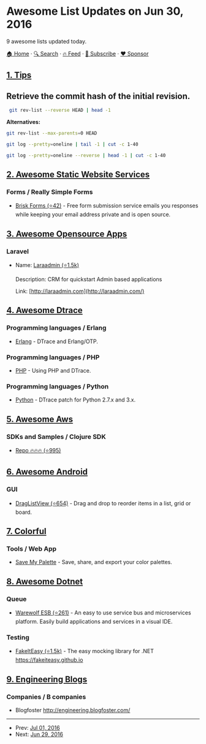 # Awesome List Updates on Jun 30, 2016

9 awesome lists updated today.

[🏠 Home](/README.md) · [🔍 Search](https://www.trackawesomelist.com/search/) · [🔥 Feed](https://www.trackawesomelist.com/rss.xml) · [📮 Subscribe](https://trackawesomelist.us17.list-manage.com/subscribe?u=d2f0117aa829c83a63ec63c2f&id=36a103854c) · [❤️  Sponsor](https://github.com/sponsors/theowenyoung)



## [1. Tips](/content/git-tips/tips/README.md)

## Retrieve the commit hash of the initial revision.

```sh
 git rev-list --reverse HEAD | head -1
```

**Alternatives:**

```sh
git rev-list --max-parents=0 HEAD
```

```sh
git log --pretty=oneline | tail -1 | cut -c 1-40
```

```sh
git log --pretty=oneline --reverse | head -1 | cut -c 1-40
```

## [2. Awesome Static Website Services](/content/agarrharr/awesome-static-website-services/README.md)

### Forms / Really Simple Forms

*   [Brisk Forms (⭐42)](https://github.com/stevensona/briskforms) - Free form submission service emails you responses while keeping your email address private and is open source.

## [3. Awesome Opensource Apps](/content/unicodeveloper/awesome-opensource-apps/README.md)

### Laravel

- Name: [Laraadmin (⭐1.5k)](https://github.com/dwijitsolutions/laraadmin)

  Description: CRM for quickstart Admin based applications

  Link: [http://laraadmin.com](http://laraadmin.com/)



## [4. Awesome Dtrace](/content/xen0l/awesome-dtrace/README.md)

### Programming languages / Erlang

*   [Erlang](http://erlang.org/doc/apps/runtime_tools/DTRACE.html) - DTrace and Erlang/OTP.

### Programming languages / PHP

*   [PHP](https://secure.php.net/manual/en/features.dtrace.dtrace.php) - Using PHP and DTrace.

### Programming languages / Python

*   [Python](https://www.jcea.es/artic/python_dtrace.htm) - DTrace patch for Python 2.7.x and 3.x.

## [5. Awesome Aws](/content/donnemartin/awesome-aws/README.md)

### SDKs and Samples / Clojure SDK

*   [Repo :fire::fire::fire: (⭐995)](https://github.com/mcohen01/amazonica)

## [6. Awesome Android](/content/JStumpp/awesome-android/README.md)

### GUI

*   [DragListView (⭐654)](https://github.com/woxblom/DragListView) - Drag and drop to reorder items in a list, grid or board.

## [7. Colorful](/content/Siddharth11/Colorful/README.md)

### Tools / Web App

*   [Save My Palette](http://savemypalette.com/) - Save, share, and export your color palettes.

## [8. Awesome Dotnet](/content/quozd/awesome-dotnet/README.md)

### Queue

*   [Warewolf ESB (⭐261)](https://github.com/Warewolf-ESB/Warewolf) - An easy to use service bus and microservices platform. Easily build applications and services in a visual IDE.

### Testing

*   [FakeItEasy (⭐1.5k)](https://github.com/FakeItEasy/FakeItEasy) - The easy mocking library for .NET <https://fakeiteasy.github.io>

## [9. Engineering Blogs](/content/kilimchoi/engineering-blogs/README.md)

### Companies / B companies

*   Blogfoster <http://engineering.blogfoster.com/>

---

- Prev: [Jul 01, 2016](/content/2016/07/01/README.md)
- Next: [Jun 29, 2016](/content/2016/06/29/README.md)